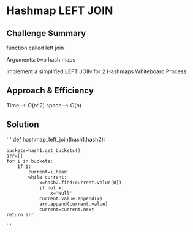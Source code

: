 # Hashmap LEFT JOIN
## Challenge Summary

function called left join

Arguments: two hash maps

Implement a simplified LEFT JOIN for 2 Hashmaps
Whiteboard Process



## Approach & Efficiency
Time--> O(n^2)
space--> O(n)

## Solution
'''
def hashmap_left_join(hash1,hash2):

    buckets=hash1.get_buckets()
    arr=[]
    for i in buckets:
        if i:
            current=i.head
            while current:
                x=hash2.find(current.value[0])
                if not x:
                    x='Null'
                current.value.append(x)
                arr.append(current.value)
                current=current.next
    return arr
'''
